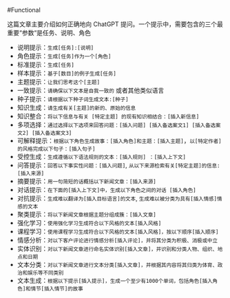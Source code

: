 #Functional 

这篇文章主要介绍如何正确地向 ChatGPT 提问。一个提示中，需要包含的三个最重要“参数“是任务、说明、角色
- 说明提示：`生成[任务]:[说明]`
- 角色提示：`生成[任务]作为一个[角色]`
- 标准提示：`生成[任务]`
- 样本提示：`基于[数目]的例子生成[任务]`
- 主题提示：`让我们思考这个[主题]`
- 一致提示：`请确保以下文本是自我一致的` 或者其他类似语言
- 种子提示：`请根据以下种子词生成文本:[种子]`
- 知识生成：`请生成有关[主题]的新的、原始的信息`
- 知识整合：`将以下信息与有关 [特定主题] 的现有知识相结合：[插入新信息]`
- 多项选择：`通过选择以下选项来回答问题：[插入问题] [插入备选案文1] [插入备选案文2] [插入备选案文3]`
- 可解释提示：`根据以下角色生成故事：[插入角色]和主题：[插入主题]`，`以[特定作者]的风格完成以下句子：[插入句子]`
- 受控生成：`生成遵循以下语法规则的文本：[插入规则] ：[插入上下文]`
- 问答提示：`回答以下事实性问题：[插入问题]`, `从以下来源检索有关[特定主题]的信息:[插入来源]` 
- 摘要提示：`用一句简短的话概括以下新闻文章：[插入来源]`
- 对话提示：`在下面的[插入上下文]中，生成以下角色之间的对话 [插入角色]`
- 对抗提示：`生成难以翻译为[插入目标语言]的文本`, `生成难以被分类为具有[插入情感]情感的文本`
- 聚类提示：`将以下新闻文章根据主题分组成簇：[插入文章]`
- 强化学习：`使用强化学习生成符合以下风格的文本[插入风格]`
- 课程学习：`使用课程学习生成符合以下风格的文本[插入风格]，按以下顺序[插入顺序]`
- 情感分析：`对以下客户评论进行情感分析[插入评论]，并将其分类为积极、消极或中立`
- 实体识别：`对以下新闻文章进行命名实体识别[插入文章]，并识别和分类人物、组织、地点和日期`
- 文本分类：`对以下新闻文章进行文本分类[插入文章]，并根据其内容将其归类为体育、政治和娱乐等不同类别`
- 文本生成：`根据以下提示[插入提示]，生成一个至少有1000个单词，包括角色[插入角色]和情节[插入情节]的故事`

